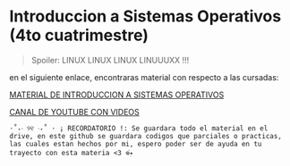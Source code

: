 # Introduccion a Sistemas Operativos (4to cuatrimestre)
 > Spoiler: LINUX LINUX LINUX LINUUUXX !!!

en el siguiente enlace, encontraras material con respecto a las cursadas:

[MATERIAL DE INTRODUCCION A SISTEMAS OPERATIVOS ](https://drive.google.com/drive/folders/1HdCRYATtKfgNpMsyt92CVwJa8VjL11xY?usp=sharing)

[CANAL DE YOUTUBE CON VIDEOS](https://www.youtube.com/@dulicito)


`⋅˚₊‧ ୨୧ ‧₊˚ ⋅ ¡ RECORDATORIO !: Se guardara todo el material en el drive, en este github se guardara codigos que parciales o practicas, las cuales estan hechos por mi, espero poder ser de ayuda en tu trayecto con esta materia <3 𖦹๋࣭⭑`
